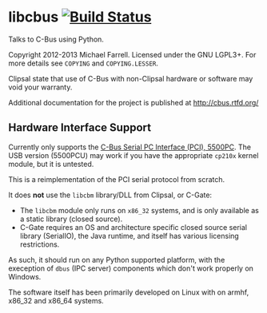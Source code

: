# libcbus [![Build Status](https://secure.travis-ci.org/micolous/cbus.png?branch=master)](http://travis-ci.org/micolous/cbus) #

Talks to C-Bus using Python.

Copyright 2012-2013 Michael Farrell.  Licensed under the GNU LGPL3+.  For more details see `COPYING` and `COPYING.LESSER`.

Clipsal state that use of C-Bus with non-Clipsal hardware or software may void your warranty.

Additional documentation for the project is published at http://cbus.rtfd.org/

## Hardware Interface Support ##

Currently only supports the [C-Bus Serial PC Interface (PCI), 5500PC](http://www2.clipsal.com/cis/technical/product_groups/cbus/system_units_and_accessories/pc_interface).  The USB version (5500PCU) may work if you have the appropriate `cp210x` kernel module, but it is untested.

This is a reimplementation of the PCI serial protocol from scratch.

It does **not** use the `libcbm` library/DLL from Clipsal, or C-Gate:

 * The `libcbm` module only runs on `x86_32` systems, and is only available as a static library (closed source).
 * C-Gate requires an OS and architecture specific closed source serial library (SerialIO), the Java runtime, and itself has various licensing restrictions.

As such, it should run on any Python supported platform, with the exeception of `dbus` (IPC server) components which don't work properly on Windows. 

The software itself has been primarily developed on Linux with on armhf, x86_32 and x86_64 systems.

